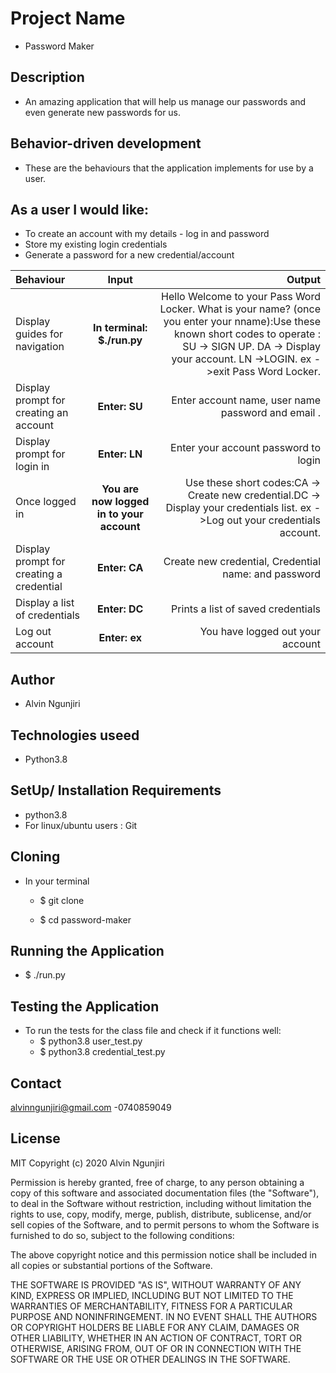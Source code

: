 # Project Name
- Password Maker
## Description
- An amazing application that will help us manage our passwords and even generate new passwords for us.
## Behavior-driven development
- These are the behaviours that the application implements for use by a user.
## As a user I would like:
- To create an account with my details - log in and password
- Store my existing login credentials
- Generate a password for a new credential/account

| Behaviour | Input | Output |
| :---------------- | :---------------: | ------------------: |
| Display guides for navigation | **In terminal: $./run.py** | Hello Welcome to your Pass Word Locker. What is your name? (once you enter your nname):Use these known short codes to operate : SU -> SIGN UP.  DA -> Display your account.  LN ->LOGIN.  ex ->exit Pass Word Locker. |
| Display prompt for creating an account | **Enter: SU** | Enter account name, user name password and email .|
| Display prompt for login in | **Enter: LN** | Enter your account password to login |
| Once logged in | **You are now logged in to your  account** |  Use these short codes:CA -> Create new credential.DC -> Display your credentials list.  ex ->Log out your credentials account. |
| Display prompt for creating a credential | **Enter: CA** | Create new credential, Credential name: and password |
| Display a list of credentials | **Enter: DC** | Prints a list of saved credentials |
| Log out account  | **Enter: ex** | You have logged out your  account |

## Author 
- Alvin Ngunjiri

## Technologies useed
- Python3.8
## SetUp/ Installation Requirements
- python3.8
- For linux/ubuntu users : Git
## Cloning
-  In your terminal

   - $ git clone 

   - $ cd password-maker
## Running the Application
- $ ./run.py

## Testing the Application
-  To run the tests for the class file and check if it functions well:
    - $ python3.8 user_test.py
    - $ python3.8 credential_test.py
## Contact
alvinngunjiri@gmail.com
-0740859049

## License
MIT Copyright (c) 2020 Alvin Ngunjiri

Permission is hereby granted, free of charge, to any person obtaining a copy of this software and associated documentation files (the "Software"), to deal in the Software without restriction, including without limitation the rights to use, copy, modify, merge, publish, distribute, sublicense, and/or sell copies of the Software, and to permit persons to whom the Software is furnished to do so, subject to the following conditions:

The above copyright notice and this permission notice shall be included in all copies or substantial portions of the Software.

THE SOFTWARE IS PROVIDED "AS IS", WITHOUT WARRANTY OF ANY KIND, EXPRESS OR IMPLIED, INCLUDING BUT NOT LIMITED TO THE WARRANTIES OF MERCHANTABILITY, FITNESS FOR A PARTICULAR PURPOSE AND NONINFRINGEMENT. IN NO EVENT SHALL THE AUTHORS OR COPYRIGHT HOLDERS BE LIABLE FOR ANY CLAIM, DAMAGES OR OTHER LIABILITY, WHETHER IN AN ACTION OF CONTRACT, TORT OR OTHERWISE, ARISING FROM, OUT OF OR IN CONNECTION WITH THE SOFTWARE OR THE USE OR OTHER DEALINGS IN THE SOFTWARE.
